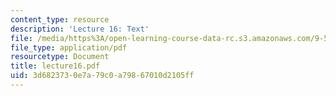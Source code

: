 ```yaml
---
content_type: resource
description: 'Lecture 16: Text'
file: /media/https%3A/open-learning-course-data-rc.s3.amazonaws.com/9-520-statistical-learning-theory-and-applications-spring-2003/3d6823730e7a79c0a79867010d2105ff_lecture16.pdf
file_type: application/pdf
resourcetype: Document
title: lecture16.pdf
uid: 3d682373-0e7a-79c0-a798-67010d2105ff
---
```

